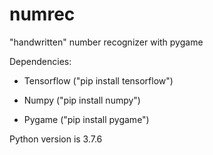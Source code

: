 # numrec
"handwritten" number recognizer with pygame

Dependencies:

  - Tensorflow ("pip install tensorflow")
  
  - Numpy ("pip install numpy")
  
  - Pygame ("pip install pygame")
  
Python version is 3.7.6
